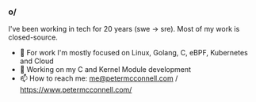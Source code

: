 ### o/

I've been working in tech for 20 years (swe -> sre). Most of my work is closed-source.

- 🔭 For work I'm mostly focused on Linux, Golang, C, eBPF, Kubernetes and Cloud
- 🌱 Working on my C and Kernel Module development
- 📫 How to reach me: me@petermcconnell.com / https://www.petermcconnell.com/
